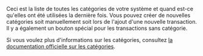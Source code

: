 Ceci est la liste de toutes les catégories de votre système et quand est-ce qu'elles ont été utilisées la dernière fois. Vous pouvez créer de nouvelles catégories soit manuellement soit lors de l'ajout d'une nouvelle transaction. Il y a également un bouton spécial pour les transactions sans catégorie.

Si vous voulez plus d'informations sur les catégories, consultez [la documentation officielle sur les catégories](https://firefly-iii.readthedocs.io/en/latest/concepts/categories.html).